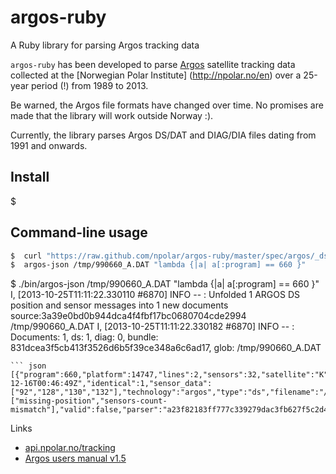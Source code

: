 # argos-ruby

A Ruby library for parsing Argos tracking data

```argos-ruby``` has been developed to parse [Argos](http://www.argos-system.org)
satellite tracking data collected at the [Norwegian Polar Institute]
(http://npolar.no/en) over a 25-year period (!) from 1989 to 2013.

Be warned, the Argos file formats have changed over time. No promises are
made that the library will work outside Norway :).

Currently, the library parses Argos DS/DAT and DIAG/DIA files dating from 1991
and onwards.

## Install
$ 

## Command-line usage
```sh
$  curl "https://raw.github.com/npolar/argos-ruby/master/spec/argos/_ds/990660_A.DAT" > /tmp/990660_A.DAT
$  argos-json /tmp/990660_A.DAT "lambda {|a| a[:program] == 660 }"

```
$ ./bin/argos-json /tmp/990660_A.DAT "lambda {|a| a[:program] == 660 }"
I, [2013-10-25T11:11:22.330110 #6870]  INFO -- : Unfolded 1 ARGOS DS position and sensor messages into 1 new documents source:3a39e0bd0b944dca4f4fbf17bc0680704cde2994 /tmp/990660_A.DAT
I, [2013-10-25T11:11:22.330182 #6870]  INFO -- : Documents: 1, ds: 1, diag: 0, bundle: 831dcea3f5cb413f3526d6b5f39ce348a6c6ad17, glob: /tmp/990660_A.DAT
```
``` json
[{"program":660,"platform":14747,"lines":2,"sensors":32,"satellite":"K","lc":null,"positioned":null,"latitude":null,"longitude":null,"altitude":null,"headers":5,"measured":"1999-12-16T00:46:49Z","identical":1,"sensor_data":["92","128","130","132"],"technology":"argos","type":"ds","filename":"/tmp/990660_A.DAT","source":"3a39e0bd0b944dca4f4fbf17bc0680704cde2994","errors":["missing-position","sensors-count-mismatch"],"valid":false,"parser":"a23f82183ff777c339279dac3fb627f5c2d4745f","id":"f2c82a5ca1330b312925949a15ac300d07452a12"}]
```
Links
* [api.npolar.no/tracking](http://api.npolar.no/tracking/?q=)
* [Argos users manual v1.5](http://www.argos-system.org/files/pmedia/public/r363_9_argos_users_manual-v1.5.pdf)
